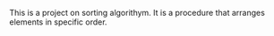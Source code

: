 This is a project on sorting algorithym. It is a procedure that arranges elements in specific order.
